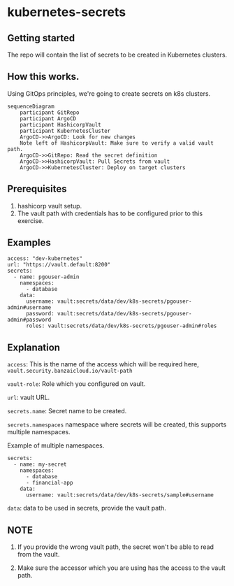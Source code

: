 # kubernetes-secrets

## Getting started

The repo will contain the list of secrets to be created in Kubernetes clusters.

## How this works.

Using GitOps principles, we're going to create secrets on k8s clusters.

```mermaid
sequenceDiagram
    participant GitRepo
    participant ArgoCD
    participant HashicorpVault
    participant KubernetesCluster
    ArgoCD->>ArgoCD: Look for new changes
    Note left of HashicorpVault: Make sure to verify a valid vault path.
    ArgoCD->>GitRepo: Read the secret definition
    ArgoCD->>HashicorpVault: Pull Secrets from vault
    ArgoCD->>KubernetesCluster: Deploy on target clusters
```

## Prerequisites

1. hashicorp vault setup.
2. The vault path with credentials has to be configured prior to this exercise.

## Examples

```
access: "dev-kubernetes"
url: "https://vault.default:8200"
secrets:
  - name: pgouser-admin
    namespaces:
      - database
    data:
      username: vault:secrets/data/dev/k8s-secrets/pgouser-admin#username
      password: vault:secrets/data/dev/k8s-secrets/pgouser-admin#password
      roles: vault:secrets/data/dev/k8s-secrets/pgouser-admin#roles
```

## Explanation

`access`: This is the name of the access which will be required here, `vault.security.banzaicloud.io/vault-path`

`vault-role`: Role which you configured on vault.

`url`: vault URL.

`secrets.name`: Secret name to be created.

`secrets.namespaces` namespace where secrets will be created, this supports multiple namespaces.

Example of multiple namespaces.
```
secrets:
  - name: my-secret
    namespaces:
      - database
      - financial-app
    data:
      username: vault:secrets/data/dev/k8s-secrets/sample#username
```

`data`: data to be used in secrets, provide the vault path.


## NOTE

1. If you provide the wrong vault path, the secret won't be able to read from the vault.

2. Make sure the accessor which you are using has the access to the vault path.
